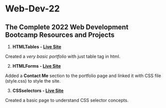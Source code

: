 # Web-Dev-22

## The Complete 2022 Web Development Bootcamp Resources and Projects

1. **HTMLTables - [Live Site](https://alaka03aj.github.io/Web-Dev-22/HTMLTables/)**

Created a *very basic portfolio* with just table tag in html.

2. **HTMLForms - [Live Site](https://alaka03aj.github.io/Web-Dev-22/HTMLForms/)**

Added a **Contact Me** section to the portfolio page and linked it with CSS file (style.css) to style the site.

3. **CSSselectors - [Live Site](https://alaka03aj.github.io/Web-Dev-22/CSSselectors/)**

Created a basic page to understand CSS selector concepts.

